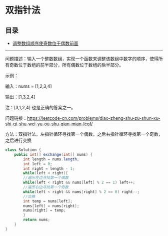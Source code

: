 # 双指针法

## 目录
* [调整数组顺序使奇数位于偶数前面](#调整数组顺序使奇数位于偶数前面)

---
问题描述：输入一个整数数组，实现一个函数来调整该数组中数字的顺序，使得所有奇数位于数组的前半部分，所有偶数位于数组的后半部分。

示例：

输入：nums = [1,2,3,4]

输出：[1,3,2,4] 

注：[3,1,2,4] 也是正确的答案之一。

问题链接：https://leetcode-cn.com/problems/diao-zheng-shu-zu-shun-xu-shi-qi-shu-wei-yu-ou-shu-qian-mian-lcof/

方法：双指针法，左指针循环寻找第一个偶数，之后右指针循环寻找第一个奇数，之后进行交换
```java
class Solution {
    public int[] exchange(int[] nums) {
        int length = nums.length;
        int left = 0;
        int right = length - 1;
        while(left < right){
        //遍历左边寻找第一个偶数
        while(left < right && nums[left] % 2 == 1) left++;
        //遍历右边寻找第一个奇数
        while(left < right && nums[right] % 2 == 0) right--;
        //交换
        int temp = nums[left];
        nums[left] = nums[right];
        nums[right] = temp;
        }
        return nums;
    }
}
```
